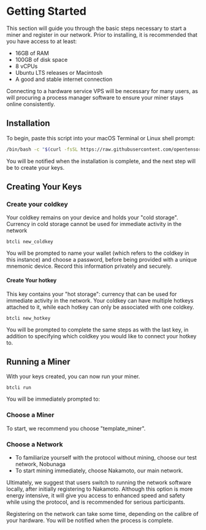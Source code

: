 # Getting Started

This section will guide you through the basic steps necessary to start a miner and register in our network. Prior to installing, it is recommended that you have access to at least:


- 16GB of RAM 
- 100GB of disk space
- 8 vCPUs 
- Ubuntu LTS releases or Macintosh 
- A good and stable internet connection 


Connecting to a hardware service VPS will be necessary for many users, as will procuring a process manager software to ensure your miner stays online consistently.


## Installation


To begin, paste this script into your macOS Terminal or Linux shell prompt:


```bash
/bin/bash -c "$(curl -fsSL https://raw.githubusercontent.com/opentensor/bittensor/master/scripts/install.sh)"
```


You will be notified when the installation is complete, and the next step will be to create your keys.


## Creating Your Keys



### Create your coldkey


Your coldkey remains on your device and holds your "cold storage". Currency in cold storage cannot be used for immediate activity in the network 


```
btcli new_coldkey
```


You will be prompted to name your wallet (which refers to the coldkey in this instance) and choose a password, before being provided with a unique mnemonic device. Record this information privately and securely.


#### Create Your hotkey


This key contains your "hot storage": currency that can be used for immediate activity in the network. Your coldkey can have multiple hotkeys attached to it,  while each hotkey can only be associated with one coldkey. 


```
btcli new_hotkey
```


You will be prompted to complete the same steps as with the last key, in addition to specifying which coldkey you would like to connect your hotkey to. 


## Running a Miner



With your keys created, you can now run your miner. 


```
btcli run
```


You will be immediately prompted to: 


### Choose a Miner


To start, we recommend you choose "template_miner". 



### Choose a Network


- To familiarize yourself with the protocol without mining, choose our test network, Nobunaga
- To start mining immediately, choose Nakamoto, our main network. 


Ultimately, we suggest that users switch to running the network software locally, after initially registering to Nakamoto. Although this option is more energy intensive, it will give you access to enhanced speed and safety while using the protocol, and is recommended for serious participants. 


Registering on the network can take some time, depending on the calibre of your hardware. You will be notified when the process is complete. 
